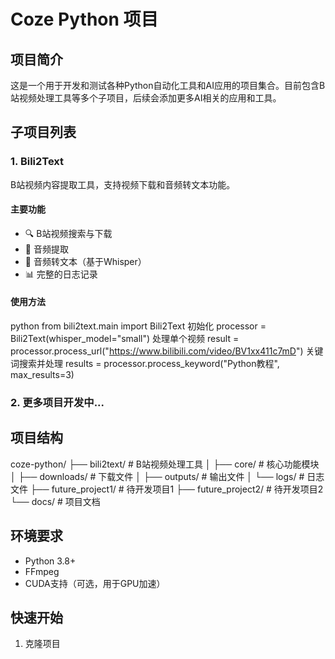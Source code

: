# Coze Python 项目

## 项目简介
这是一个用于开发和测试各种Python自动化工具和AI应用的项目集合。目前包含B站视频处理工具等多个子项目，后续会添加更多AI相关的应用和工具。

## 子项目列表

### 1. Bili2Text
B站视频内容提取工具，支持视频下载和音频转文本功能。

#### 主要功能
- 🔍 B站视频搜索与下载
- 🎵 音频提取
- 📝 音频转文本（基于Whisper）
- 📊 完整的日志记录

#### 使用方法
python
from bili2text.main import Bili2Text
初始化
processor = Bili2Text(whisper_model="small")
处理单个视频
result = processor.process_url("https://www.bilibili.com/video/BV1xx411c7mD")
关键词搜索并处理
results = processor.process_keyword("Python教程", max_results=3)

### 2. 更多项目开发中...


## 项目结构
coze-python/
├── bili2text/ # B站视频处理工具
│ ├── core/ # 核心功能模块
│ ├── downloads/ # 下载文件
│ ├── outputs/ # 输出文件
│ └── logs/ # 日志文件
├── future_project1/ # 待开发项目1
├── future_project2/ # 待开发项目2
└── docs/ # 项目文档


## 环境要求
- Python 3.8+
- FFmpeg
- CUDA支持（可选，用于GPU加速）

## 快速开始

1. 克隆项目